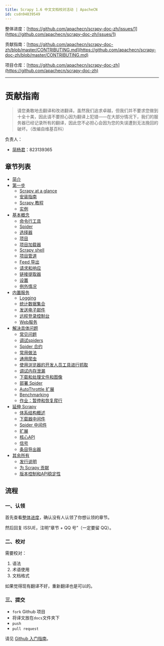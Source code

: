 ```yaml
---
title: Scrapy 1.6 中文文档校对活动 | ApacheCN
id: csdn94839549
---
```


整体进度：[https://github.com/apachecn/scrapy-doc-zh/issues/1](https://github.com/apachecn/scrapy-doc-zh/issues/1)

贡献指南：[https://github.com/apachecn/scrapy-doc-zh/blob/master/CONTRIBUTING.md](https://github.com/apachecn/scrapy-doc-zh/blob/master/CONTRIBUTING.md)

项目仓库：[https://github.com/apachecn/scrapy-doc-zh](https://github.com/apachecn/scrapy-doc-zh)

* * *

# 贡献指南

> 请您勇敢地去翻译和改进翻译。虽然我们追求卓越，但我们并不要求您做到十全十美，因此请不要担心因为翻译上犯错——在大部分情况下，我们的服务器已经记录所有的翻译，因此您不必担心会因为您的失误遭到无法挽回的破坏。（改编自维基百科）

负责人：

*   [简杨君](https://github.com/yangjiada)：823139365

## 章节列表

*   [简介](https://github.com/apachecn/scrapy-doc-zh/blob/master/docs/index.md)
*   [第一步](https://github.com/apachecn/scrapy-doc-zh/blob/master/docs/2.md)
    *   [Scrapy at a glance](https://github.com/apachecn/scrapy-doc-zh/blob/master/docs/3.md)
    *   [安装指南](https://github.com/apachecn/scrapy-doc-zh/blob/master/docs/4.md)
    *   [Scrapy 教程](https://github.com/apachecn/scrapy-doc-zh/blob/master/docs/5.md)
    *   [实例](https://github.com/apachecn/scrapy-doc-zh/blob/master/docs/6.md)
*   [基本概念](https://github.com/apachecn/scrapy-doc-zh/blob/master/docs/7.md)
    *   [命令行工具](https://github.com/apachecn/scrapy-doc-zh/blob/master/docs/8.md)
    *   [Spider](https://github.com/apachecn/scrapy-doc-zh/blob/master/docs/9.md)
    *   [选择器](https://github.com/apachecn/scrapy-doc-zh/blob/master/docs/10.md)
    *   [项目](https://github.com/apachecn/scrapy-doc-zh/blob/master/docs/11.md)
    *   [项目加载器](https://github.com/apachecn/scrapy-doc-zh/blob/master/docs/12.md)
    *   [Scrapy shell](https://github.com/apachecn/scrapy-doc-zh/blob/master/docs/13.md)
    *   [项目管道](https://github.com/apachecn/scrapy-doc-zh/blob/master/docs/14.md)
    *   [Feed 导出](https://github.com/apachecn/scrapy-doc-zh/blob/master/docs/15.md)
    *   [请求和响应](https://github.com/apachecn/scrapy-doc-zh/blob/master/docs/16.md)
    *   [链接提取器](https://github.com/apachecn/scrapy-doc-zh/blob/master/docs/17.md)
    *   [设置](https://github.com/apachecn/scrapy-doc-zh/blob/master/docs/18.md)
    *   [例外情况](https://github.com/apachecn/scrapy-doc-zh/blob/master/docs/19.md)
*   [内置服务](https://github.com/apachecn/scrapy-doc-zh/blob/master/docs/20.md)
    *   [Logging](https://github.com/apachecn/scrapy-doc-zh/blob/master/docs/21.md)
    *   [统计数据集合](https://github.com/apachecn/scrapy-doc-zh/blob/master/docs/22.md)
    *   [发送电子邮件](https://github.com/apachecn/scrapy-doc-zh/blob/master/docs/23.md)
    *   [远程登录控制台](https://github.com/apachecn/scrapy-doc-zh/blob/master/docs/24.md)
    *   [Web服务](https://github.com/apachecn/scrapy-doc-zh/blob/master/docs/25.md)
*   [解决具体问题](https://github.com/apachecn/scrapy-doc-zh/blob/master/docs/26.md)
    *   [常见问题](https://github.com/apachecn/scrapy-doc-zh/blob/master/docs/27.md)
    *   [调试spiders](https://github.com/apachecn/scrapy-doc-zh/blob/master/docs/28.md)
    *   [Spider 合约](https://github.com/apachecn/scrapy-doc-zh/blob/master/docs/29.md)
    *   [常用做法](https://github.com/apachecn/scrapy-doc-zh/blob/master/docs/30.md)
    *   [通用爬虫](https://github.com/apachecn/scrapy-doc-zh/blob/master/docs/31.md)
    *   [使用浏览器的开发人员工具进行抓取](https://github.com/apachecn/scrapy-doc-zh/blob/master/docs/32.md)
    *   [调试内存泄漏](https://github.com/apachecn/scrapy-doc-zh/blob/master/docs/33.md)
    *   [下载和处理文件和图像](https://github.com/apachecn/scrapy-doc-zh/blob/master/docs/34.md)
    *   [部署 Spider](https://github.com/apachecn/scrapy-doc-zh/blob/master/docs/35.md)
    *   [AutoThrottle 扩展](https://github.com/apachecn/scrapy-doc-zh/blob/master/docs/36.md)
    *   [Benchmarking](https://github.com/apachecn/scrapy-doc-zh/blob/master/docs/37.md)
    *   [作业：暂停和恢复爬行](https://github.com/apachecn/scrapy-doc-zh/blob/master/docs/38.md)
*   [延伸 Scrapy](https://github.com/apachecn/scrapy-doc-zh/blob/master/docs/39.md)
    *   [体系结构概述](https://github.com/apachecn/scrapy-doc-zh/blob/master/docs/40.md)
    *   [下载器中间件](https://github.com/apachecn/scrapy-doc-zh/blob/master/docs/41.md)
    *   [Spider 中间件](https://github.com/apachecn/scrapy-doc-zh/blob/master/docs/42.md)
    *   [扩展](https://github.com/apachecn/scrapy-doc-zh/blob/master/docs/43.md)
    *   [核心API](https://github.com/apachecn/scrapy-doc-zh/blob/master/docs/44.md)
    *   [信号](https://github.com/apachecn/scrapy-doc-zh/blob/master/docs/45.md)
    *   [条目导出器](https://github.com/apachecn/scrapy-doc-zh/blob/master/docs/46.md)
*   [其余所有](https://github.com/apachecn/scrapy-doc-zh/blob/master/docs/47.md)
    *   [发行说明](https://github.com/apachecn/scrapy-doc-zh/blob/master/docs/48.md)
    *   [为 Scrapy 贡献](https://github.com/apachecn/scrapy-doc-zh/blob/master/docs/49.md)
    *   [版本控制和API稳定性](https://github.com/apachecn/scrapy-doc-zh/blob/master/docs/50.md)

## 流程

### 一、认领

首先查看[整体进度](https://github.com/apachecn/scrapy-doc-zh/issues/1)，确认没有人认领了你想认领的章节。

然后回复 ISSUE，注明“章节 + QQ 号”（一定要留 QQ）。

### 二、校对

需要校对：

1.  语法
2.  术语使用
3.  文档格式

如果觉得现有翻译不好，重新翻译也是可以的。

### 三、提交

*   `fork` Github 项目
*   将译文放在`docs`文件夹下
*   `push`
*   `pull request`

请见 [Github 入门指南](https://github.com/apachecn/kaggle/blob/master/docs/GitHub)。